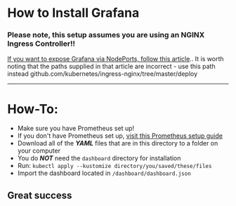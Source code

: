 # How to Install Grafana

### Please note, this setup assumes you are using an NGINX Ingress Controller!! 

[If you want to expose Grafana via NodePorts, follow this article](https://kubernetes.github.io/ingress-nginx/user-guide/monitoring/).. It is worth noting that the paths supplied in that article are incorrect - use this path instead github.com/kubernetes/ingress-nginx/tree/master/deploy

---

# How-To:

- Make sure you have Prometheus set up!
- If you don't have Prometheus set up, [visit this Prometheus setup guide](https://github.com/oze4/digitalocean-kubernetes/tree/master/prometheus)
- Download all of the ***YAML*** files that are in this directory to a folder on your computer
- You do ***NOT*** need the `dashboard` directory for installation
- Run: `kubectl apply --kustomize directory/you/saved/these/files`
- Import the dashboard located in `/dashboard/dashboard.json`

## Great success
